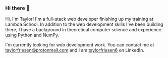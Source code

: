 ### Hi there 👋

Hi, I'm Taylor! I'm a full-stack web developer finishing up my training at Lambda School. In addition to the web development skills I've been building there, I have a background in theoretical computer science and experience using Python and NumPy.

I'm currently looking for web development work. You can contact me at [taylorfriesen@protonmail.com](mailto:taylorfriesen@protonmail.com) and I am [taylorfriesen6](https://www.linkedin.com/in/taylorfriesen6) on LinkedIn.

<!--
**taylorfriesen6/taylorfriesen6** is a ✨ _special_ ✨ repository because its `README.md` (this file) appears on your GitHub profile.

Here are some ideas to get you started:



- 🔭 I’m currently working on ...
- 🌱 I’m currently learning ...
- 👯 I’m looking to collaborate on ...
- 🤔 I’m looking for help with ...
- 💬 Ask me about ...
- 📫 How to reach me: ...
- 😄 Pronouns: ...
- ⚡ Fun fact: ...
-->
